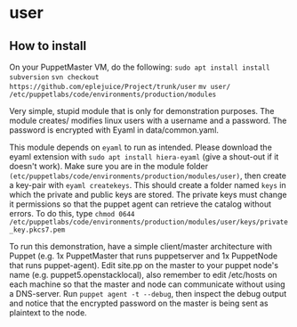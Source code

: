 # user

## How to install
On your PuppetMaster VM, do the following:
`sudo apt install install subversion`
`svn checkout https://github.com/eplejuice/Project/trunk/user`
`mv user/ /etc/puppetlabs/code/environments/production/modules`

Very simple, stupid module that is only for demonstration purposes.
The module creates/ modifies linux users with a username and a password.
The password is encrypted with Eyaml in data/common.yaml.

This module depends on `eyaml` to run as intended.
Please download the eyaml extension with `sudo apt install hiera-eyaml` (give a shout-out if it doesn't work).
Make sure you are in the module folder `(etc/puppetlabs/code/environments/production/modules/user)`, then create a key-pair with `eyaml createkeys`.
This should create a folder named `keys` in which the private and public keys are stored.
The private keys must change it permissions so that the puppet agent can retrieve the catalog without errors. To do this, type `chmod 0644 /etc/puppetlabs/code/environments/production/modules/user/keys/private_key.pkcs7.pem`

To run this demonstration, have a simple client/master architecture with Puppet (e.g. 1x PuppetMaster that runs puppetserver and 1x PuppetNode that runs puppet-agent).
Edit site.pp on the master to your puppet node's name (e.g. puppet5.openstacklocal), also remember to edit /etc/hosts on each machine so that the master and node can communicate without
using a DNS-server. 
Run `puppet agent -t --debug`, then inspect the debug output and notice that the encrypted password on the master is being sent as plaintext to the node.

